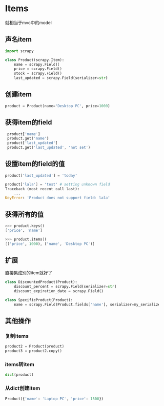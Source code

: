 # Items

就相当于mvc中的model

## 声名item

```python
import scrapy

class Product(scrapy.Item):
    name = scrapy.Field()
    price = scrapy.Field()
    stock = scrapy.Field()
    last_updated = scrapy.Field(serializer=str)
```

## 创建item

```python
product = Product(name='Desktop PC', price=1000)
```

## 获得item的field

```python
 product['name']
 product.get('name')
 product['last_updated']
 product.get('last_updated', 'not set')
```

## 设置item的field的值

```python
product['last_updated'] = 'today'

product['lala'] = 'test' # setting unknown field
Traceback (most recent call last):
    ...
KeyError: 'Product does not support field: lala'
```

## 获得所有的值

```python
>>> product.keys()
['price', 'name']

>>> product.items()
[('price', 1000), ('name', 'Desktop PC')]
```

## 扩展

直接集成别的item就好了

```python
class DiscountedProduct(Product):
    discount_percent = scrapy.Field(serializer=str)
    discount_expiration_date = scrapy.Field()

class SpecificProduct(Product):
    name = scrapy.Field(Product.fields['name'], serializer=my_serializer)
```

## 其他操作

### 复制items

```python
product2 = Product(product)
product3 = product2.copy()
```

### items转item

```python
dict(product)
```

### 从dict创建item

```python
Product({'name': 'Laptop PC', 'price': 1500})
```

